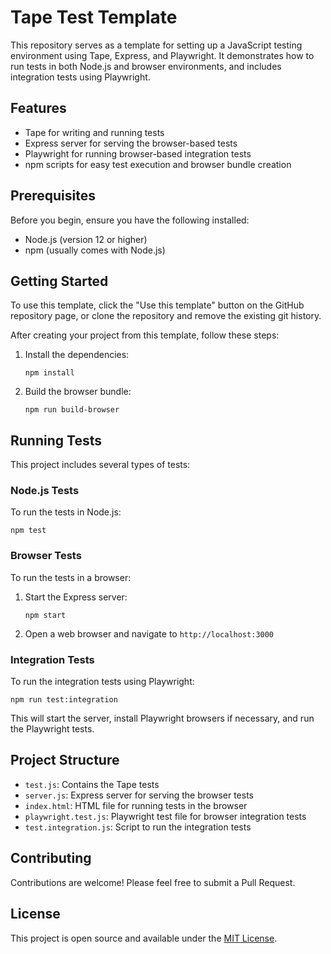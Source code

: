 # Tape Test Template

This repository serves as a template for setting up a JavaScript testing environment using Tape, Express, and Playwright. It demonstrates how to run tests in both Node.js and browser environments, and includes integration tests using Playwright.

## Features

- Tape for writing and running tests
- Express server for serving the browser-based tests
- Playwright for running browser-based integration tests
- npm scripts for easy test execution and browser bundle creation

## Prerequisites

Before you begin, ensure you have the following installed:
- Node.js (version 12 or higher)
- npm (usually comes with Node.js)

## Getting Started

To use this template, click the "Use this template" button on the GitHub repository page, or clone the repository and remove the existing git history.

After creating your project from this template, follow these steps:

1. Install the dependencies:
   ```
   npm install
   ```

2. Build the browser bundle:
   ```
   npm run build-browser
   ```

## Running Tests

This project includes several types of tests:

### Node.js Tests

To run the tests in Node.js:

```
npm test
```

### Browser Tests

To run the tests in a browser:

1. Start the Express server:
   ```
   npm start
   ```

2. Open a web browser and navigate to `http://localhost:3000`

### Integration Tests

To run the integration tests using Playwright:

```
npm run test:integration
```

This will start the server, install Playwright browsers if necessary, and run the Playwright tests.

## Project Structure

- `test.js`: Contains the Tape tests
- `server.js`: Express server for serving the browser tests
- `index.html`: HTML file for running tests in the browser
- `playwright.test.js`: Playwright test file for browser integration tests
- `test.integration.js`: Script to run the integration tests

## Contributing

Contributions are welcome! Please feel free to submit a Pull Request.

## License

This project is open source and available under the [MIT License](LICENSE).
